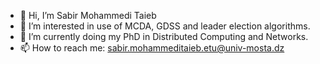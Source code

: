 - 👋 Hi, I’m Sabir Mohammedi Taieb
- 👀 I’m interested in use of MCDA, GDSS and leader election algorithms.
- 🌱 I’m currently doing my PhD in Distributed Computing and Networks.
- 📫 How to reach me: sabir.mohammeditaieb.etu@univ-mosta.dz

<!---
Sabir97/Sabir97 is a ✨ special ✨ repository because its `README.md` (this file) appears on your GitHub profile.
You can click the Preview link to take a look at your changes.
--->
